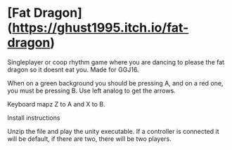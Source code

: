 # [Fat Dragon] (https://ghust1995.itch.io/fat-dragon)

Singleplayer or coop rhythm game where you are dancing to please the fat dragon so it doesnt eat you. Made for GGJ16.

When on a green background you should be pressing A, and on a red one, you must be pressing B. Use left analog to get the arrows.

Keyboard mapz Z to A and X to B.

Install instructions

Unzip the file and play the unity executable. If a controller is connected it will be default, if there are two, there will be two players.
